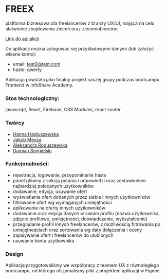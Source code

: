 # FREEX
platforma biznesowa dla freelancerów z branży UX/UI, mająca na celu ułatwienie znajdowania zleceń oraz zleceniobiorców.

[Link do apliakcji](https://freex-5f6e8.web.app/)

Do aplikacji można zalogowac się przykładowymi danymi (lub założyć własne konto):
- email: test2@test.com
- hasło: qwerty

Aplikacja powstała jako finalny projekt naszej grupy podczas bootcampu Frontend w infoShare Academy.

### Stos technologiczny:
javascript, React, Firebase, CSS Modules, react-router

### Twórcy
- [Hanna Hajduszewska](https://github.com/hanna-hajduszewska)
- [Jakub Meyza](https://github.com/kubameyza)
- [Aleksandra Roguszewska](https://github.com/aleksandra-roguszewska)
- [Damian Śmigielski](https://github.com/damsmigielski)


### Funkcjonalności:
- rejestracja, logowanie, przypominanie hasła
- panel główny z sekcją pytania i odpowiedzi oraz zestawieniem najbardziej polecanych użytkowników
- dodawanie, edycja, usuwanie ofert
- wyświetlanie ofert dodanych przez siebie i innych użytkowników
- filtrowanie ofert wg wymaganych umiejętności
- aplikowanie na oferty innych użytkowników
- dodawanie oraz edycja danych w swoim profilu (nazwa użytkownika, zdjęcie profilowe, umiejętności, doświadczenie, wykształcenie)
- przeglądanie profili innych freelancerów, z możliwością filtrowania po umiejętnościach oraz sortowania wg daty dołączenia i oceny
- zapisywanie ofert i freelancerów do ulubionych
- usuwanie konta użytkownika

### Design
Aplikację przygotowaliśmy we współpracy z teamem UX z równoległego bootcampu, od którego otrzymaliśmy pliki z projektem aplikacji w Figmie.
